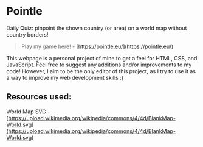 # Pointle
Daily Quiz: pinpoint the shown country (or area) on a world map without country borders!<br>

>Play my game here! - [https://pointle.eu/](https://pointle.eu/)

This webpage is a personal project of mine to get a feel for HTML, CSS, and JavaScript. 
Feel free to suggest any additions and/or improvements to my code!
However, I aim to be the only editor of this project, as I try to use it as a way to improve my web development skills :)

## Resources used:

World Map SVG - [https://upload.wikimedia.org/wikipedia/commons/4/4d/BlankMap-World.svg](https://upload.wikimedia.org/wikipedia/commons/4/4d/BlankMap-World.svg)
